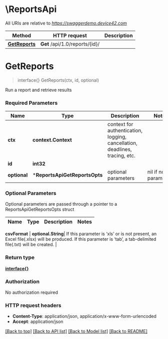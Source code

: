# \ReportsApi

All URIs are relative to *https://swaggerdemo.device42.com*

Method | HTTP request | Description
------------- | ------------- | -------------
[**GetReports**](ReportsApi.md#GetReports) | **Get** /api/1.0/reports/{id}/ | 


# **GetReports**
> interface{} GetReports(ctx, id, optional)


Run a report and retrieve results

### Required Parameters

Name | Type | Description  | Notes
------------- | ------------- | ------------- | -------------
 **ctx** | **context.Context** | context for authentication, logging, cancellation, deadlines, tracing, etc.
  **id** | **int32**|  | 
 **optional** | ***ReportsApiGetReportsOpts** | optional parameters | nil if no parameters

### Optional Parameters
Optional parameters are passed through a pointer to a ReportsApiGetReportsOpts struct

Name | Type | Description  | Notes
------------- | ------------- | ------------- | -------------

 **csvFormat** | **optional.String**| If this parameter is ‘xls’ or is not present, an Excel file(.xlsx) will be produced. If this parameter is ‘tab’, a tab-delimited file(.txt) will be created. | 

### Return type

[**interface{}**](interface{}.md)

### Authorization

No authorization required

### HTTP request headers

 - **Content-Type**: application/json, application/x-www-form-urlencoded
 - **Accept**: application/json

[[Back to top]](#) [[Back to API list]](../README.md#documentation-for-api-endpoints) [[Back to Model list]](../README.md#documentation-for-models) [[Back to README]](../README.md)

